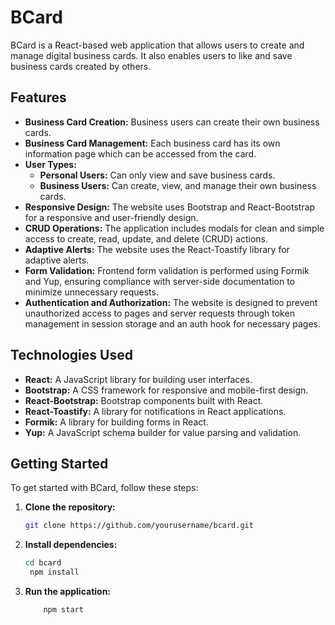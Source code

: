 # BCard

BCard is a React-based web application that allows users to create and manage digital business cards. It also enables users to like and save business cards created by others.

## Features

- **Business Card Creation:** Business users can create their own business cards.
- **Business Card Management:** Each business card has its own information page which can be accessed from the card.
- **User Types:** 
  - **Personal Users:** Can only view and save business cards.
  - **Business Users:** Can create, view, and manage their own business cards.
- **Responsive Design:** The website uses Bootstrap and React-Bootstrap for a responsive and user-friendly design.
- **CRUD Operations:** The application includes modals for clean and simple access to create, read, update, and delete (CRUD) actions.
- **Adaptive Alerts:** The website uses the React-Toastify library for adaptive alerts.
- **Form Validation:** Frontend form validation is performed using Formik and Yup, ensuring compliance with server-side documentation to minimize unnecessary requests.
- **Authentication and Authorization:** The website is designed to prevent unauthorized access to pages and server requests through token management in session storage and an auth hook for necessary pages.

## Technologies Used

- **React:** A JavaScript library for building user interfaces.
- **Bootstrap:** A CSS framework for responsive and mobile-first design.
- **React-Bootstrap:** Bootstrap components built with React.
- **React-Toastify:** A library for notifications in React applications.
- **Formik:** A library for building forms in React.
- **Yup:** A JavaScript schema builder for value parsing and validation.

## Getting Started

To get started with BCard, follow these steps:

1. **Clone the repository:**
   ```bash
   git clone https://github.com/yourusername/bcard.git
2. **Install dependencies:**
   ```bash
   cd bcard
    npm install

1. **Run the application:**
   ```bash
       npm start
